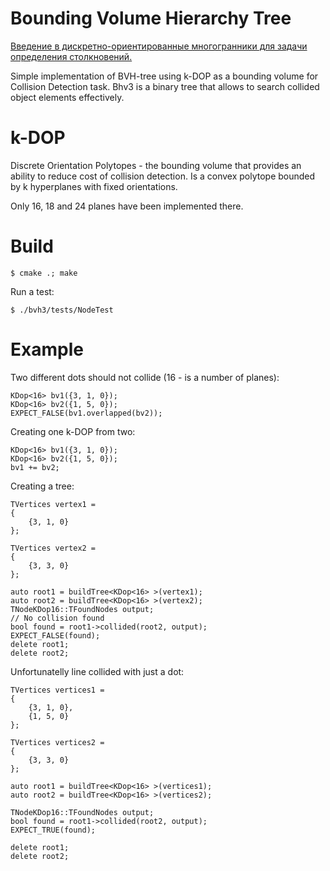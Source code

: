 # Bounding Volume Hierarchy Tree

[Введение в дискретно-ориентированные многогранники для задачи определения столкновений.](http://habrahabr.ru/post/257339/)

Simple implementation of BVH-tree using k-DOP as a bounding volume for Collision Detection task.
Bhv3 is a binary tree that allows to search collided object elements effectively.

# k-DOP

Discrete Orientation Polytopes - the bounding volume that provides an ability to reduce cost of collision detection. Is a convex polytope bounded by k hyperplanes with fixed orientations.

Only 16, 18 and 24 planes have been implemented there.

# Build

    $ cmake .; make

Run a test:

    $ ./bvh3/tests/NodeTest
  
# Example

Two different dots should not collide (16 - is a number of planes):

    KDop<16> bv1({3, 1, 0});
    KDop<16> bv2({1, 5, 0});
    EXPECT_FALSE(bv1.overlapped(bv2));

Creating one k-DOP from two:

    KDop<16> bv1({3, 1, 0});
    KDop<16> bv2({1, 5, 0});
    bv1 += bv2;
    
Creating a tree:

    TVertices vertex1 =
    {
        {3, 1, 0}
    };
    
    TVertices vertex2 =
    {
        {3, 3, 0}
    };
    
    auto root1 = buildTree<KDop<16> >(vertex1);
    auto root2 = buildTree<KDop<16> >(vertex2);
    TNodeKDop16::TFoundNodes output;
    // No collision found
    bool found = root1->collided(root2, output);
    EXPECT_FALSE(found);
    delete root1;
    delete root2;

Unfortunatelly line collided with just a dot:

    TVertices vertices1 =
    {
        {3, 1, 0},
        {1, 5, 0}
    };
    
    TVertices vertices2 =
    {
        {3, 3, 0}
    };
    
    auto root1 = buildTree<KDop<16> >(vertices1);
    auto root2 = buildTree<KDop<16> >(vertices2);
    
    TNodeKDop16::TFoundNodes output;
    bool found = root1->collided(root2, output);
    EXPECT_TRUE(found);

    delete root1;
    delete root2;

